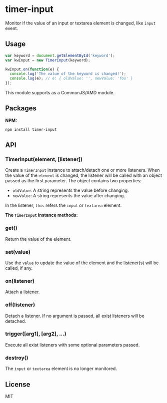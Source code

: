 # timer-input
Monitor if the value of an input or textarea element is changed, like `input` event.

## Usage

```js
var keyword = document.getElementById('keyword');
var kwInput = new TimerInput(keyword);

kwInput.on(function(e) {
  console.log('The value of the keyword is changed!');
  console.log(e); // e: { oldValue: '', newValue: 'foo' }
});
```

This module supports as a CommonJS/AMD module.

## Packages

**NPM:**

```bash
npm install timer-input
```

## API

### TimerInput(element, [listener])

Create a `TimerInput` instance to attach/detach one or more listeners. When the value of the `element` is changed, the listener will be called with an object passed as the first parameter. The object contains two properties: 

- `oldValue`: A string represents the value before changing.
- `newValue`: A string represents the value after changing.

In the listener, `this` refers the `input` or `textarea` element.

**The `TimerInput` instance methods:**

### get()

Return the value of the element.

### set(value)

Use the `value` to update the value of the element and the listener(s) will be called, if any.

### on(listener)

Attach a listener.

### off(listener)

Detach a listener. If no argument is passed, all exist listeners will be detached.

### trigger([arg1], [arg2], ...)

Execute all exist listeners with some optional parameters passed.

### destroy()

The `input` or `textarea` element is no longer monitored.

## License

MIT
